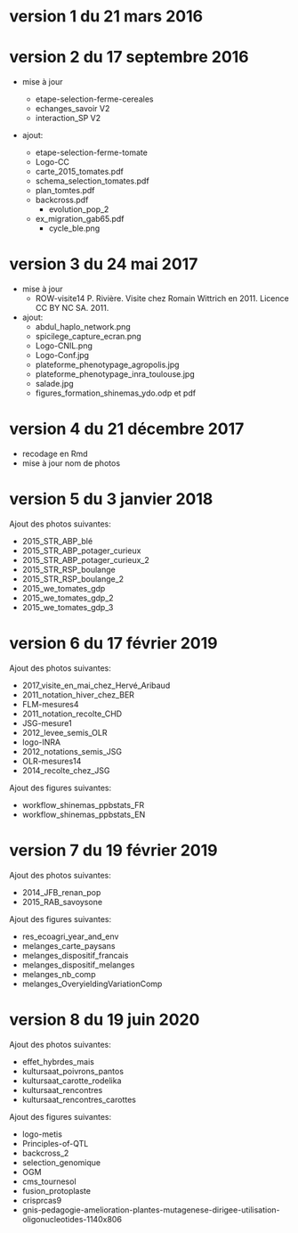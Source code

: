 #  version 1 du 21 mars 2016

# version 2  du 17 septembre 2016
- mise à jour 
    - etape-selection-ferme-cereales
  	- echanges_savoir V2
  	- interaction_SP V2

- ajout:
    - etape-selection-ferme-tomate
  	- Logo-CC
  	- carte_2015_tomates.pdf
  	- schema_selection_tomates.pdf
  	- plan_tomtes.pdf
  	- backcross.pdf
 	  - evolution_pop_2
  	- ex_migration_gab65.pdf
 	  - cycle_ble.png

# version 3  du 24 mai 2017
- mise à jour 
    - ROW-visite14 P. Rivière. Visite chez Romain Wittrich en 2011. Licence CC BY NC SA. 2011.
- ajout:
    - abdul_haplo_network.png
  	- spicilege_capture_ecran.png
  	- Logo-CNIL.png
  	- Logo-Conf.jpg
  	- plateforme_phenotypage_agropolis.jpg
  	- plateforme_phenotypage_inra_toulouse.jpg
  	- salade.jpg
  	- figures_formation_shinemas_ydo.odp et pdf 

# version 4 du 21 décembre 2017

- recodage en Rmd
- mise à jour nom de photos

# version 5 du 3 janvier 2018
Ajout des photos suivantes:

- 2015_STR_ABP_blé
- 2015_STR_ABP_potager_curieux
- 2015_STR_ABP_potager_curieux_2
- 2015_STR_RSP_boulange
- 2015_STR_RSP_boulange_2
- 2015_we_tomates_gdp
- 2015_we_tomates_gdp_2
- 2015_we_tomates_gdp_3

# version 6 du 17 février 2019

Ajout des photos suivantes:

- 2017_visite_en_mai_chez_Hervé_Aribaud
- 2011_notation_hiver_chez_BER
- FLM-mesures4
- 2011_notation_recolte_CHD
- JSG-mesure1
- 2012_levee_semis_OLR
- logo-INRA
- 2012_notations_semis_JSG
- OLR-mesures14
- 2014_recolte_chez_JSG

Ajout des figures suivantes:

- workflow_shinemas_ppbstats_FR
- workflow_shinemas_ppbstats_EN


# version 7 du 19 février 2019

Ajout des photos suivantes:

- 2014_JFB_renan_pop
- 2015_RAB_savoysone

Ajout des figures suivantes:

- res_ecoagri_year_and_env
- melanges_carte_paysans
- melanges_dispositif_francais
- melanges_dispositif_melanges
- melanges_nb_comp
- melanges_OveryieldingVariationComp


# version 8 du 19 juin 2020

Ajout des photos suivantes:

- effet_hybrdes_mais
- kultursaat_poivrons_pantos
- kultursaat_carotte_rodelika
- kultursaat_rencontres
- kultursaat_rencontres_carottes

Ajout des figures suivantes:

- logo-metis
- Principles-of-QTL
- backcross_2
- selection_genomique
- OGM
- cms_tournesol
- fusion_protoplaste
- crisprcas9
- gnis-pedagogie-amelioration-plantes-mutagenese-dirigee-utilisation-oligonucleotides-1140x806
